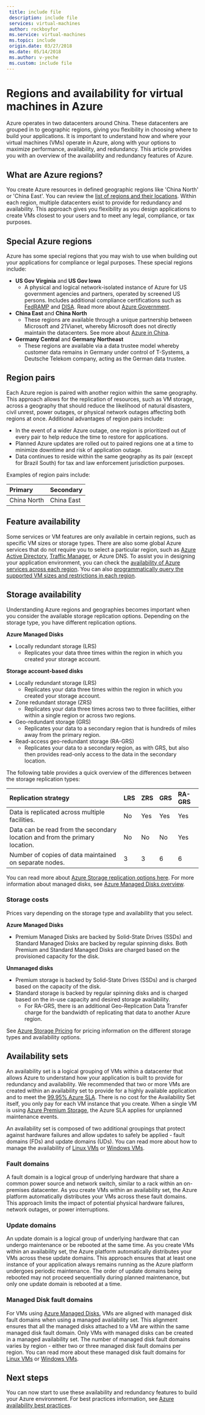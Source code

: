```yaml
---
 title: include file
 description: include file
 services: virtual-machines
 author: rockboyfor
 ms.service: virtual-machines
 ms.topic: include
 origin.date: 03/27/2018
 ms.date: 05/14/2018
 ms.author: v-yeche
 ms.custom: include file
---
```


# Regions and availability for virtual machines in Azure
Azure operates in two datacenters around China. These datacenters are grouped in to geographic regions, giving you flexibility in choosing where to build your applications. It is important to understand how and where your virtual machines (VMs) operate in Azure, along with your options to maximize performance, availability, and redundancy. This article provides you with an overview of the availability and redundancy features of Azure.
<!--Notice: multiple TO two -->
<!--Notice: around the world TO China -->

## What are Azure regions?
You create Azure resources in defined geographic regions like 'China North' or 'China East'. You can review the [list of regions and their locations](https://www.azure.cn/support/service-dashboard/). Within each region, multiple datacenters exist to provide for redundancy and availability. This approach gives you flexibility as you design applications to create VMs closest to your users and to meet any legal, compliance, or tax purposes.

## Special Azure regions
Azure has some special regions that you may wish to use when building out your applications for compliance or legal purposes. These special regions include:

* **US Gov Virginia** and **US Gov Iowa**
  * A physical and logical network-isolated instance of Azure for US government agencies and partners, operated by screened US persons. Includes additional compliance certifications such as [FedRAMP](https://www.microsoft.com/en-us/TrustCenter/Compliance/FedRAMP) and [DISA](https://www.microsoft.com/en-us/TrustCenter/Compliance/DISA). Read more about [Azure Government](https://www.azure.cn/features/gov/).
* **China East** and **China North**
  * These regions are available through a unique partnership between Microsoft and 21Vianet, whereby Microsoft does not directly maintain the datacenters. See more about [Azure in China](http://www.windowsazure.cn/).
* **Germany Central** and **Germany Northeast**
  * These regions are available via a data trustee model whereby customer data remains in Germany under control of T-Systems, a Deutsche Telekom company, acting as the German data trustee.

## Region pairs
Each Azure region is paired with another region within the same geography. This approach allows for the replication of resources, such as VM storage, across a geography that should reduce the likelihood of natural disasters, civil unrest, power outages, or physical network outages affecting both regions at once. Additional advantages of region pairs include:

* In the event of a wider Azure outage, one region is prioritized out of every pair to help reduce the time to restore for applications. 
* Planned Azure updates are rolled out to paired regions one at a time to minimize downtime and risk of application outage.
* Data continues to reside within the same geography as its pair (except for Brazil South) for tax and law enforcement jurisdiction purposes.

Examples of region pairs include:

| Primary | Secondary |
|:--- |:--- |
| China North |China East |

<!-- Not Available on  [list of regional pairs here](../articles/best-practices-availability-paired-regions.md#what-are-paired-regions) -->
## Feature availability
Some services or VM features are only available in certain regions, such as specific VM sizes or storage types. There are also some global Azure services that do not require you to select a particular region, such as [Azure Active Directory](../articles/active-directory/active-directory-whatis.md), [Traffic Manager](../articles/traffic-manager/traffic-manager-overview.md), or Azure DNS. To assist you in designing your application environment, you can check the [availability of Azure services across each region](https://www.azure.cn/support/service-dashboard/#services). You can also [programmatically query the supported VM sizes and restrictions in each region](../articles/azure-resource-manager/resource-manager-sku-not-available-errors.md).
<!-- URL waiting for release on [Azure DNS](../articles/dns/dns-overview.md) -->

## Storage availability
Understanding Azure regions and geographies becomes important when you consider the available storage replication options. Depending on the storage type, you have different replication options.

**Azure Managed Disks**
* Locally redundant storage (LRS)
  * Replicates your data three times within the region in which you created your storage account.

**Storage account-based disks**
* Locally redundant storage (LRS)
  * Replicates your data three times within the region in which you created your storage account.
* Zone redundant storage (ZRS)
  * Replicates your data three times across two to three facilities, either within a single region or across two regions.
* Geo-redundant storage (GRS)
  * Replicates your data to a secondary region that is hundreds of miles away from the primary region.
* Read-access geo-redundant storage (RA-GRS)
  * Replicates your data to a secondary region, as with GRS, but also then provides read-only access to the data in the secondary location.

The following table provides a quick overview of the differences between the storage replication types:

| Replication strategy | LRS | ZRS | GRS | RA-GRS |
|:--- |:--- |:--- |:--- |:--- |
| Data is replicated across multiple facilities. |No |Yes |Yes |Yes |
| Data can be read from the secondary location and from the primary location. |No |No |No |Yes |
| Number of copies of data maintained on separate nodes. |3 |3 |6 |6 |

You can read more about [Azure Storage replication options here](../articles/storage/common/storage-redundancy.md). For more information about managed disks, see [Azure Managed Disks overview](../articles/virtual-machines/windows/managed-disks-overview.md).

### Storage costs
Prices vary depending on the storage type and availability that you select.

**Azure Managed Disks**
* Premium Managed Disks are backed by Solid-State Drives (SSDs) and Standard Managed Disks are backed by regular spinning disks. Both Premium and Standard Managed Disks are charged based on the provisioned capacity for the disk.

**Unmanaged disks**
* Premium storage is backed by Solid-State Drives (SSDs) and is charged based on the capacity of the disk.
* Standard storage is backed by regular spinning disks and is charged based on the in-use capacity and desired storage availability.
  * For RA-GRS, there is an additional Geo-Replication Data Transfer charge for the bandwidth of replicating that data to another Azure region.

See [Azure Storage Pricing](https://www.azure.cn/pricing/details/storage/) for pricing information on the different storage types and availability options.

## Availability sets
An availability set is a logical grouping of VMs within a datacenter that allows Azure to understand how your application is built to provide for redundancy and availability. We recommended that two or more VMs are created within an availability set to provide for a highly available application and to meet the [99.95% Azure SLA](https://www.azure.cn/support/sla/virtual-machines/). There is no cost for the Availability Set itself, you only pay for each VM instance that you create. When a single VM is using [Azure Premium Storage](../articles/virtual-machines/windows/premium-storage.md), the Azure SLA applies for unplanned maintenance events. 

An availability set is composed of two additional groupings that protect against hardware failures and allow updates to safely be applied - fault domains (FDs) and update domains (UDs). You can read more about how to manage the availability of [Linux VMs](../articles/virtual-machines/linux/manage-availability.md) or [Windows VMs](../articles/virtual-machines/windows/manage-availability.md).

### Fault domains
A fault domain is a logical group of underlying hardware that share a common power source and network switch, similar to a rack within an on-premises datacenter. As you create VMs within an availability set, the Azure platform automatically distributes your VMs across these fault domains. This approach limits the impact of potential physical hardware failures, network outages, or power interruptions.

### Update domains
An update domain is a logical group of underlying hardware that can undergo maintenance or be rebooted at the same time. As you create VMs within an availability set, the Azure platform automatically distributes your VMs across these update domains. This approach ensures that at least one instance of your application always remains running as the Azure platform undergoes periodic maintenance. The order of update domains being rebooted may not proceed sequentially during planned maintenance, but only one update domain is rebooted at a time.

### Managed Disk fault domains
For VMs using [Azure Managed Disks](../articles/virtual-machines/windows/faq-for-disks.md), VMs are aligned with managed disk fault domains when using a managed availability set. This alignment ensures that all the managed disks attached to a VM are within the same managed disk fault domain. Only VMs with managed disks can be created in a managed availability set. The number of managed disk fault domains varies by region - either two or three managed disk fault domains per region. You can read more about these managed disk fault domains for [Linux VMs](../articles/virtual-machines/linux/manage-availability.md?#use-managed-disks-for-vms-in-an-availability-set) or [Windows VMs](../articles/virtual-machines/linux/manage-availability.md?#use-managed-disks-for-vms-in-an-availability-set).

<!--Not Available ## Availability zones-->
## Next steps
You can now start to use these availability and redundancy features to build your Azure environment. For best practices information, see [Azure availability best practices](../articles/best-practices-availability-checklist.md).

<!--Update_Description: wording update, update link -->